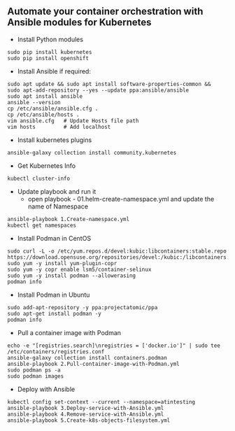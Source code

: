 ## Automate your container orchestration with Ansible modules for Kubernetes
 - Install Python modules
 ```
sudo pip install kubernetes
sudo pip install openshift
 ```

 - Install Ansible if required:
```
sudo apt update && sudo apt install software-properties-common &&
sudo apt-add-repository --yes --update ppa:ansible/ansible
sudo apt install ansible
ansible --version
cp /etc/ansible/ansible.cfg .
cp /etc/ansible/hosts .
vim ansible.cfg   # Update Hosts file path
vim hosts         # Add localhost
```

 - Install kubernetes plugins
 ```
ansible-galaxy collection install community.kubernetes
 ```

 - Get Kubernetes Info
 ```
kubectl cluster-info
 ```

 - Update playbook and run it
    - open playbook - 01.helm-create-namespace.yml and update the name of Namespace
```
ansible-playbook 1.Create-namespace.yml
kubectl get namespaces
```

 - Install Podman in CentOS
```
sudo curl -L -o /etc/yum.repos.d/devel:kubic:libcontainers:stable.repo https://download.opensuse.org/repositories/devel:/kubic:/libcontainers:/stable/CentOS_7/devel:kubic:libcontainers:stable.repo
sudo yum -y install yum-plugin-copr
sudo yum -y copr enable lsm5/container-selinux
sudo yum -y install podman --allowerasing
podman info
```

 - Install Podman in Ubuntu
 ```
sudo add-apt-repository -y ppa:projectatomic/ppa
sudo apt-get install podman -y
podman info
```

 - Pull a container image with Podman
 ```
echo -e "[registries.search]\nregistries = ['docker.io']" | sudo tee /etc/containers/registries.conf
ansible-galaxy collection install containers.podman
ansible-playbook 2.Pull-container-image-with-Podman.yml
sudo podman ps -a
sudo podman images
```

 - Deploy with Ansible
```
kubectl config set-context --current --namespace=atintesting
ansible-playbook 3.Deploy-service-with-Ansible.yml
ansible-playbook 4.Remove-service-with-Ansible.yml
ansible-playbook 5.Create-k8s-objects-filesystem.yml

```
